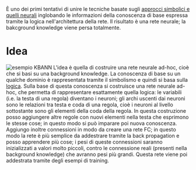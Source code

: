 È uno dei primi tentativi di unire le tecniche basate sugli [approcci simbolici e quelli neurali](regio/Approcci%20neuro-simbolici/Approcci%20neuro-simbolici.md#Neural%20Symbolic%20Computation%20(NeSy)) inglobando le informazioni della conoscenza di base espressa tramite la logica nell'architettura della rete.
Il risultato è una rete neurale; la bakcground knowledge viene persa totalmente.
# Idea
![esempio KBANN](regio/Approcci%20neuro-simbolici/File/esempio%20KBANN.png)
L'idea è quella di costruire una rete neurale ad-hoc, cioè che si basi su una background knowledge.
La conoscenza di base su un qualche dominio è rappresentata tramite il simbolismo e quindi si basa sulla [logica](XAI/ILP/Programmazione%20logica.md).
Sulla base di questa conoscenza si costruisce una rete neurale ad-hoc, che permetta di rappresentare esattamente quella logica: le variabili (i.e. la testa di una regola) diventano i neuroni; gli archi uscenti dai neuroni sono le relazioni tra testa e coda di una regola, cioè i neuroni al livello sottostante sono gli elementi della coda della regola.
In questa costruzione posso aggiungere altre regole con nuovi elementi nella testa che esprimono le stesse cose; in questo modo si può imparare poi nuova conoscenza. Aggiungo inoltre connessioni in modo da creare una rete FC; in questo modo la rete è più semplice da addestrare tramite la back propagation e posso apprendere più cose; i pesi di queste connessioni saranno inizializzati a valori molto piccoli, contro le connessione reali (presenti nella background knowledge) che avranno pesi più grandi.
Questa rete viene poi addestrata tramite degli esempi di training.